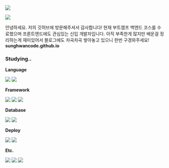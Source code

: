 <img src="https://capsule-render.vercel.app/api?type=waving&color=D9C099&height=200&section=header&text=Sunghwan 💻 Code&fontSize=60"/>

<p align="center">

<a href="https://hits.seeyoufarm.com"><img src="https://hits.seeyoufarm.com/api/count/incr/badge.svg?url=https%3A%2F%2Fgithub.com%2Fsunghwancode%2Fhit-counter&count_bg=%23EE9D37&title_bg=%23555555&icon=github.svg&icon_color=%23E7E7E7&title=hits&edge_flat=false"/></a>

안녕하세요. 저의 깃허브에 방문해주셔서 감사합니다!
현재 부트캠프 백엔드 코스를 수료했으며 프론트엔드에도 관심있는 신입 개발자입니다.
아직 부족한게 많지만 배운걸 정리하는게 재미있어서 블로그에도 차곡차곡 쌓아놓고 있으니 한번 구경와주세요!
**sunghwancode.github.io**

</p>

<p align="center">

### Studying..

**Language**

<img src="https://img.shields.io/badge/Javascript-F7DF1E?style=for-the-badge&logo=Javascript&logoColor=black"> <img src="https://img.shields.io/badge/Typescript-3178C6?style=for-the-badge&logo=Typescript&logoColor=black">

**Framework**

<img src="https://img.shields.io/badge/Node.js-339933?style=for-the-badge&logo=Node.js&logoColor=black">
<img src="https://img.shields.io/badge/NestJS-E0234E?style=for-the-badge&logo=NestJS&logoColor=black"> <img src="https://img.shields.io/badge/GraphQL-E10098?style=for-the-badge&logo=GraphQL&logoColor=black">

**Database**

<img src="https://img.shields.io/badge/MySQL-4479A1?style=for-the-badge&logo=MySQL&logoColor=black"> <img src="https://img.shields.io/badge/MongoDB-47A248?style=for-the-badge&logo=MongoDB&logoColor=black">

**Deploy**

<img src="https://img.shields.io/badge/Docker-2496ED?style=for-the-badge&logo=Docker&logoColor=black"> <img src="https://img.shields.io/badge/Google Cloud Platform-4285F4?style=for-the-badge&logo=Google&logoColor=black">

**Etc.**

<img src="https://img.shields.io/badge/ElasticSearch-005571?style=for-the-badge&logo=ElasticSearch&logoColor=black"> <img src="https://img.shields.io/badge/Logstash-005571?style=for-the-badge&logo=Logstash&logoColor=black"> <img src="https://img.shields.io/badge/Redis-DC382D?style=for-the-badge&logo=Redis&logoColor=black">

</p>
